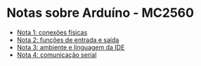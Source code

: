 # Notas sobre Arduíno - MC2560

- [Nota 1: conexões físicas](arduino/arduino_1.pdf)
- [Nota 2: funções de entrada e saída](arduino/arduino_2.pdf)
- [Nota 3: ambiente e linguagem da IDE](arduino/arduino_3.pdf)
- [Nota 4: comunicação serial](arduino/arduino_4.pdf)
